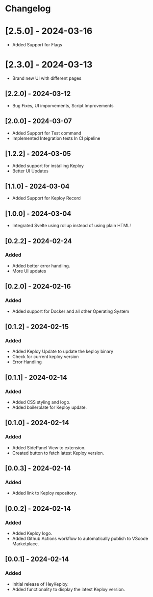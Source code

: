 # Changelog

# [2.5.0] - 2024-03-16

- Added Support for Flags

# [2.3.0] - 2024-03-13

- Brand new UI with different pages


## [2.2.0] - 2024-03-12

- Bug Fixes, UI imporvements, Script Improvements



## [2.0.0] - 2024-03-07

-  Added Support for Test command
-  Implemented Integration tests In CI pipeline


## [1.2.2] - 2024-03-05

- Added support for installing Keploy
- Better UI Updates

## [1.1.0] - 2024-03-04

- Added Support for Keploy Record


## [1.0.0] - 2024-03-04

- Integrated Svelte using rollup instead of using plain HTML!


## [0.2.2] - 2024-02-24

### Added

- Added better error handling.
- More UI updates

## [0.2.0] - 2024-02-16

### Added

- Added support for Docker and all other Operating System

## [0.1.2] - 2024-02-15

### Added

- Added Keploy Update to update the keploy binary 
- Check for current keploy version
- Error Handling

## [0.1.1] - 2024-02-14

### Added

- Added CSS styling and logo.
- Added boilerplate for Keploy update.

## [0.1.0] - 2024-02-14

### Added

- Added SidePanel View to extension.
- Created button to fetch latest Keploy version.

## [0.0.3] - 2024-02-14

### Added

- Added link to Keploy repository.

## [0.0.2] - 2024-02-14

### Added

- Added Keploy logo.
- Added Github Actions workflow to automatically publish to VScode Marketplace.

## [0.0.1] - 2024-02-14

### Added

- Initial release of HeyKeploy.
- Added functionality to display the latest Keploy version.